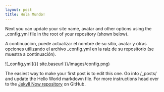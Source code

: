 ```yaml
---
layout: post
title: Hola Mundo!
---
```


Next you can update your site name, avatar and other options using the _config.yml file in the root of your repository (shown below).

A continuación, puede actualizar el nombre de su sitio, avatar y otras opciones utilizando el archivo _config.yml en la raíz de su repositorio (se muestra a continuación).

![_config.yml]({{ site.baseurl }}/images/config.png)

The easiest way to make your first post is to edit this one. Go into /_posts/ and update the Hello World markdown file. For more instructions head over to the [Jekyll Now repository](https://github.com/barryclark/jekyll-now) on GitHub.
